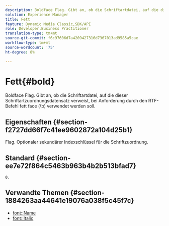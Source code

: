 ```yaml
---
description: Boldface Flag. Gibt an, ob die Schriftartdatei, auf die dieser Schriftartzuordnungsdatensatz verweist, bei Anforderung durch den RTF-Befehl fett face (\b) verwendet werden soll.
solution: Experience Manager
title: Fett
feature: Dynamic Media Classic,SDK/API
role: Developer,Business Practitioner
translation-type: tm+mt
source-git-commit: f6c97606d7a4209427316d7367013ad9585a5cae
workflow-type: tm+mt
source-wordcount: '75'
ht-degree: 8%

---
```



# Fett{#bold}

Boldface Flag. Gibt an, ob die Schriftartdatei, auf die dieser Schriftartzuordnungsdatensatz verweist, bei Anforderung durch den RTF-Befehl fett face (\b) verwendet werden soll.

## Eigenschaften {#section-f2727dd66f7c41ee9602872a104d25b1}

Flag. Optionaler sekundärer Indexschlüssel für die Schriftzuordnung.

## Standard {#section-ee7e72f864c5463b963b4b2b513bfad7}

`0.`

## Verwandte Themen {#section-1884263aa44641e19076a038f5c45f7c}

* [font::Name](r-name-font.md#reference_C55889877DC54AABB60734DCDE86EE76)
* [font::Italic](../../../../../is-api/image-catalog/image-serving-api-ref/c-image-catalog-reference/c-font-map-reference/r-italic-font.md#reference-dc04a532b34a41af81b0b9644acfaad6)
